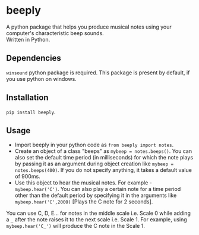 # beeply
A python package that helps you produce musical notes using your computer's characteristic beep sounds.<br>
Written in Python.

## Dependencies

`winsound` python package is required. This package is present by default, if you use python on windows.

## Installation

`pip install beeply`.

## Usage

* Import beeply in your python code as `from beeply import notes`.
* Create an object of a class "beeps" as `mybeep = notes.beeps()`. You can also set the default time period (in milliseconds) for which the note plays by passing it as an argument during object creation like `mybeep = notes.beeps(400)`. If you do not specify anything, it takes a default value of 900ms.
* Use this object to hear the musical notes. For example - `mybeep.hear('C')`. You can also play a certain note for a time period other than the default period by specifying it in the arguments like `mybeep.hear('C',2000)` [Plays the C note for 2 seconds].

You can use C, D, E... for notes in the middle scale i.e. Scale 0 while adding a `_` after the note raises it to the next scale i.e. Scale 1. For example, using `mybeep.hear('C_')` will produce the C note in the Scale 1.